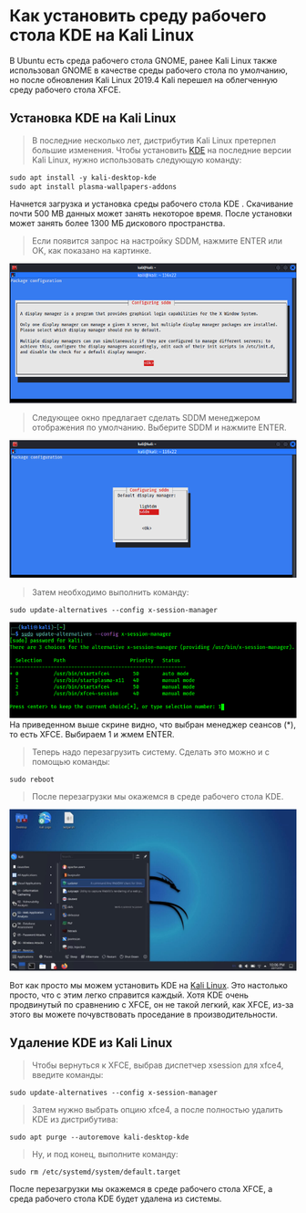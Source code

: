 # Как установить среду рабочего стола KDE на Kali Linux

В Ubuntu есть среда рабочего стола GNOME, ранее Kali Linux также использовал GNOME в качестве среды рабочего стола по умолчанию, но после обновления Kali Linux 2019.4 Kali перешел на облегченную среду рабочего стола XFCE.
## Установка KDE на Kali Linux

>В последние несколько лет, дистрибутив Kali Linux претерпел большие изменения. Чтобы установить [KDE](https://spy-soft.net/luchshij-kde-distributiv/) на последние версии Kali Linux, нужно использовать следующую команду:
```shell
sudo apt install -y kali-desktop-kde
sudo apt install plasma-wallpapers-addons
```

Начнется загрузка и установка среды рабочего стола KDE . Скачивание почти 500 MB данных может занять некоторое время. После установки может занять более 1300 МБ дискового пространства.

>Если появится запрос на настройку SDDM, нажмите ENTER или OK, как показано на картинке.

[![Диспетчер KDE|800](/Media/Kali_KDE/image_1.png)](https://spy-soft.net/wp-content/uploads/configuring-kde-.png)

>Следующее окно предлагает сделать SDDM менеджером отображения по умолчанию. Выберите SDDM и нажмите ENTER.

[![Настройка sddm в качестве среды рабочего стола по умолчанию|800](/Media/Kali_KDE/image_2.png)](https://spy-soft.net/wp-content/uploads/configuring-ssdm-on-kde.png)

>Затем необходимо выполнить команду:
```shell
sudo update-alternatives --config x-session-manager
```

[![Установка KDE Kali Linux. X менеджер сеансов|800](/Media/Kali_KDE/image_3.png)](https://spy-soft.net/wp-content/uploads/x-session-manager.png)
На приведенном выше скрине видно, что выбран менеджер сеансов (*), то есть XFCE. Выбираем 1 и жмем ENTER.

>Теперь надо перезагрузить систему. Сделать это можно и с помощью команды:
```shell
sudo reboot
```

>После перезагрузки мы окажемся в среде рабочего стола KDE.

[![Среда рабочего стола KDE Kali Linux|800](/Media/Kali_KDE/image_4.jpeg)](https://spy-soft.net/wp-content/uploads/kde-desktop-environment-on-kali-linux.jpg)

Вот как просто мы можем установить KDE на [Kali Linux](https://spy-soft.net/kali-linux-live-usb-persistence/). Это настолько просто, что с этим легко справится каждый. Хотя KDE очень продвинутый по сравнению с XFCE, он не такой легкий, как XFCE, из-за этого вы можете почувствовать проседание в производительности.

## Удаление KDE из Kali Linux

>Чтобы вернуться к XFCE, выбрав диспетчер xsession для xfce4, введите команды:
```shell
sudo update-alternatives --config x-session-manager
```

>Затем нужно выбрать опцию xfce4, а после полностью удалить KDE из дистрибутива:
```shell
sudo apt purge --autoremove kali-desktop-kde
```

>Ну, и под конец, выполните команду:
```shell
sudo rm /etc/systemd/system/default.target
```

После перезагрузки мы окажемся в среде рабочего стола XFCE, а среда рабочего стола KDE будет удалена из системы.
